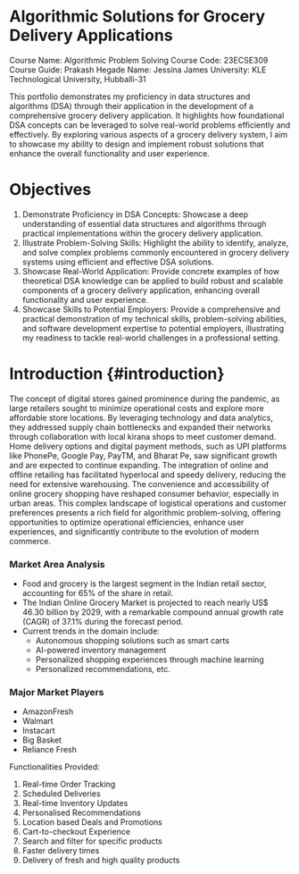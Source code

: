 # Algorithmic Solutions for Grocery Delivery Applications

Course Name: Algorithmic Problem Solving
Course Code: 23ECSE309
Course Guide: Prakash Hegade
Name: Jessina James
University: KLE Technological University, Hubballi-31

This portfolio demonstrates my proficiency in data structures and algorithms (DSA) through their application in the development of a comprehensive grocery delivery application. It highlights how foundational DSA concepts can be leveraged to solve real-world problems efficiently and effectively. By exploring various aspects of a grocery delivery system, I aim to showcase my ability to design and implement robust solutions that enhance the overall functionality and user experience.

# Objectives
1. Demonstrate Proficiency in DSA Concepts: 
 Showcase a deep understanding of essential data structures and algorithms through practical implementations within the grocery delivery application.
2. Illustrate Problem-Solving Skills:
 Highlight the ability to identify, analyze, and solve complex problems commonly encountered in grocery delivery systems using efficient and effective DSA solutions.
3. Showcase Real-World Application:
 Provide concrete examples of how theoretical DSA knowledge can be applied to build robust and scalable components of a grocery delivery application, enhancing overall functionality and user experience.
4. Showcase Skills to Potential Employers:
 Provide a comprehensive and practical demonstration of my technical skills, problem-solving abilities, and software development expertise to potential employers, illustrating my readiness to tackle real-world challenges in a professional setting.

# Introduction {#introduction}
The concept of digital stores gained prominence during the pandemic, as large retailers sought to minimize operational costs and explore more affordable store locations. By leveraging technology and data analytics, they addressed supply chain bottlenecks and expanded their networks through collaboration with local kirana shops to meet customer demand. Home delivery options and digital payment methods, such as UPI platforms like PhonePe, Google Pay, PayTM, and Bharat Pe, saw significant growth and are expected to continue expanding. The integration of online and offline retailing has facilitated hyperlocal and speedy delivery, reducing the need for extensive warehousing. The convenience and accessibility of online grocery shopping have reshaped consumer behavior, especially in urban areas. This complex landscape of logistical operations and customer preferences presents a rich field for algorithmic problem-solving, offering opportunities to optimize operational efficiencies, enhance user experiences, and significantly contribute to the evolution of modern commerce.

### Market Area Analysis
- Food and grocery is the largest segment in the Indian retail sector, accounting for 65% of the share in retail.
- The Indian Online Grocery Market is projected to reach nearly US$ 46.30 billion by 2029, with a remarkable compound annual growth rate (CAGR) of 37.1% during the forecast period.
- Current trends in the domain include:
  - Autonomous shopping solutions such as smart carts
  - AI-powered inventory management
  - Personalized shopping experiences through machine learning
  - Personalized recommendations, etc.


### Major Market Players
* AmazonFresh
* Walmart
* Instacart
* Big Basket
* Reliance Fresh

Functionalities Provided:
1. Real-time Order Tracking
2. Scheduled Deliveries
3. Real-time Inventory Updates
4. Personalised Recommendations
5. Location based Deals and Promotions
6. Cart-to-checkout Experience
7. Search and filter for specific products
8. Faster delivery times
9. Delivery of fresh and high quality products
